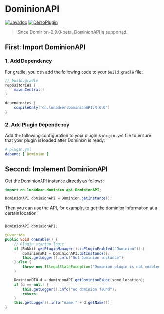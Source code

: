 # DominionAPI

[![Javadoc](https://img.shields.io/badge/Javadoc-Link-70f3ff?logo=readthedocs)](https://lunadeermc.github.io/DominionAPI/)
[![DemoPlugin](https://img.shields.io/badge/DemoPlugin-GitHub-blue?logo=github)](https://github.com/LunaDeerMC/DominionAddonExample)

> Since Dominion-2.9.0-beta, DominionAPI is supported.

## First: Import DominionAPI

### 1. Add Dependency

For gradle, you can add the following code to your `build.gradle` file:

```groovy
// build.gradle
repositories {
    mavenCentral()
}

dependencies {
    compileOnly("cn.lunadeer:DominionAPI:4.6.0")
}
```

### 2. Add Plugin Dependency

Add the following configuration to your plugin's `plugin.yml` file to ensure that your plugin is loaded after Dominion
is ready:

```yaml
# plugin.yml
depend: [ Dominion ]
```

## Second: Implement DominionAPI

Get the DominionAPI instance directly as follows:

```java
import cn.lunadeer.dominion.api.DominionAPI;

DominionAPI dominionAPI = Dominion.getInstance();
```

Then you can use the API, for example, to get the dominion information at a certain location:

```java

DominionAPI dominionAPI;

@Override
public void onEnable() {
    // Plugin startup logic
    if (Bukkit.getPluginManager().isPluginEnabled("Dominion")) {
        dominionAPI = DominionAPI.getInstance();
        this.getLogger().info("Got Dominion instance");
    } else {
        throw new IllegalStateException("Dominion plugin is not enabled. Please ensure it is installed and enabled.");
    }

    DominionDTO d = dominionAPI.getDominionByLoc(some_location);
    if (d == null) {
        this.getLogger().info("no dominion found");
        return;
    }
    this.getLogger().info("name:" + d.getName());
}
```

